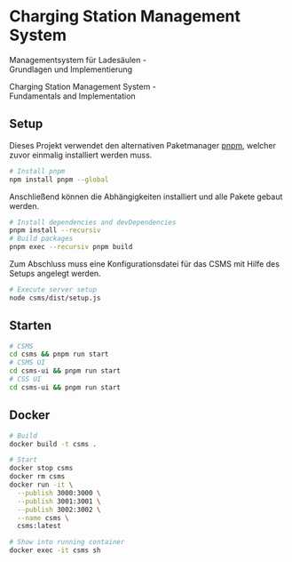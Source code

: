 # Charging Station Management System

Managementsystem für Ladesäulen -\
Grundlagen und Implementierung

Charging Station Management System -\
Fundamentals and Implementation

## Setup

Dieses Projekt verwendet den alternativen Paketmanager [pnpm](https://pnpm.io/), welcher zuvor einmalig installiert werden muss.

```bash
# Install pnpm
npm install pnpm --global
```

Anschließend können die Abhängigkeiten installiert und alle Pakete gebaut werden.

```bash
# Install dependencies and devDependencies
pnpm install --recursiv
# Build packages
pnpm exec --recursiv pnpm build
```

Zum Abschluss muss eine Konfigurationsdatei für das CSMS mit Hilfe des Setups angelegt werden.

```bash
# Execute server setup
node csms/dist/setup.js
```

## Starten

```bash
# CSMS
cd csms && pnpm run start
# CSMS UI
cd csms-ui && pnpm run start
# CSS UI
cd csms-ui && pnpm run start
```

## Docker

```bash
# Build
docker build -t csms .

# Start
docker stop csms
docker rm csms
docker run -it \
  --publish 3000:3000 \
  --publish 3001:3001 \
  --publish 3002:3002 \
  --name csms \
  csms:latest

# Show into running container
docker exec -it csms sh
```
